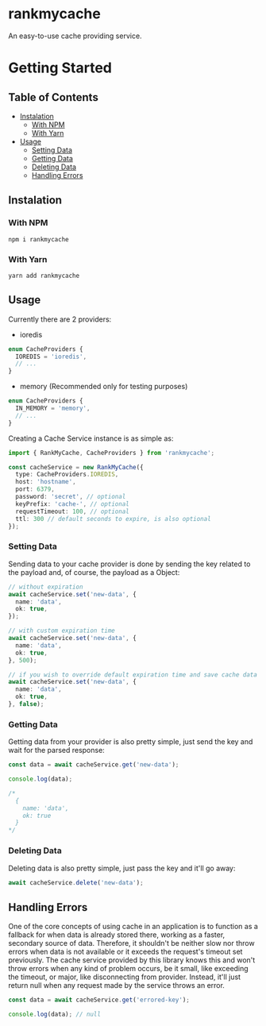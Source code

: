 # rankmycache

An easy-to-use cache providing service.

# Getting Started

## Table of Contents

* [Instalation](#installation)
  * [With NPM](#with-npm)
  * [With Yarn](#with-yarn)
* [Usage](#usage)
  * [Setting Data](#setting-data)
  * [Getting Data](#getting-data)
  * [Deleting Data](#deleting-data)
  * [Handling Errors](#handling-errors)

## Instalation

### With NPM
```console
npm i rankmycache
```

### With Yarn
```console
yarn add rankmycache
```

## Usage
Currently there are 2 providers:

* ioredis
```typescript
enum CacheProviders {
  IOREDIS = 'ioredis',
  // ...
}
```

* memory (Recommended only for testing purposes)
```typescript
enum CacheProviders {
  IN_MEMORY = 'memory',
  // ...
}
```

Creating a Cache Service instance is as simple as:
```typescript 
import { RankMyCache, CacheProviders } from 'rankmycache';

const cacheService = new RankMyCache({
  type: CacheProviders.IOREDIS,
  host: 'hostname',
  port: 6379,
  password: 'secret', // optional
  keyPrefix: 'cache-', // optional
  requestTimeout: 100, // optional
  ttl: 300 // default seconds to expire, is also optional 
});
```

### Setting Data

Sending data to your cache provider is done by sending the key related to the payload and, of course, the payload as a Object:
```typescript
// without expiration
await cacheService.set('new-data', {
  name: 'data',
  ok: true,
});

// with custom expiration time
await cacheService.set('new-data', {
  name: 'data',
  ok: true,
}, 500);

// if you wish to override default expiration time and save cache data for an indefinite amount of time
await cacheService.set('new-data', {
  name: 'data',
  ok: true,
}, false);
```

### Getting Data

Getting data from your provider is also pretty simple, just send the key and wait for the parsed response:
```typescript
const data = await cacheService.get('new-data');

console.log(data);

/*
  {
    name: 'data',
    ok: true
  }
*/
```

### Deleting Data

Deleting data is also pretty simple, just pass the key and it'll go away:
```typescript
await cacheService.delete('new-data');
```

## Handling Errors

One of the core concepts of using cache in an application is to function as a fallback for when data is already stored there, working as a faster, secondary source of data. Therefore, it shouldn't be neither slow nor throw errors when data is not available or it exceeds the request's timeout set previously. The cache service provided by this library knows this and won't throw errors when any kind of problem occurs, be it small, like exceeding the timeout, or major, like disconnecting from provider. Instead, it'll just return null when any request made by the service throws an error.
```typescript
const data = await cacheService.get('errored-key');

console.log(data); // null
```